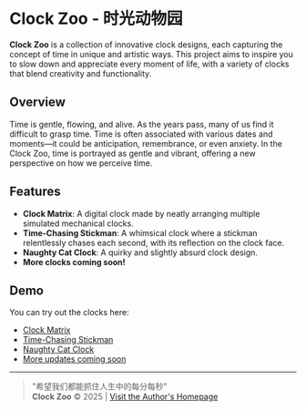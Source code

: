 # Clock Zoo - 时光动物园

**Clock Zoo** is a collection of innovative clock designs, each capturing the concept of time in unique and artistic ways. This project aims to inspire you to slow down and appreciate every moment of life, with a variety of clocks that blend creativity and functionality.

## Overview

Time is gentle, flowing, and alive. As the years pass, many of us find it difficult to grasp time. Time is often associated with various dates and moments—it could be anticipation, remembrance, or even anxiety. In the Clock Zoo, time is portrayed as gentle and vibrant, offering a new perspective on how we perceive time.

## Features

- **Clock Matrix**: A digital clock made by neatly arranging multiple simulated mechanical clocks.
- **Time-Chasing Stickman**: A whimsical clock where a stickman relentlessly chases each second, with its reflection on the clock face.
- **Naughty Cat Clock**: A quirky and slightly absurd clock design.
- **More clocks coming soon!**


## Demo

You can try out the clocks here:

- [Clock Matrix](https://mepeichun.github.io/clock-zoo/matrix-clock/)
- [Time-Chasing Stickman](https://mepeichun.github.io/clock-zoo/stickman/)
- [Naughty Cat Clock](https://mepeichun.github.io/clock-zoo/naughty-cat/)
- [More updates coming soon](#)


---

> "希望我们都能抓住人生中的每分每秒"  
> **Clock Zoo** &copy; 2025 | [Visit the Author's Homepage](https://mepeichun.github.io/)
